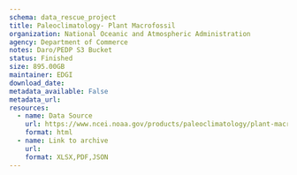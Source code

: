 ```yaml
---
schema: data_rescue_project 
title: Paleoclimatology- Plant Macrofossil
organization: National Oceanic and Atmospheric Administration
agency: Department of Commerce
notes: Daro/PEDP S3 Bucket
status: Finished
size: 895.00GB
maintainer: EDGI
download_date: 
metadata_available: False
metadata_url: 
resources:
  - name: Data Source
    url: https://www.ncei.noaa.gov/products/paleoclimatology/plant-macrofossil
    format: html
  - name: Link to archive
    url: 
    format: XLSX,PDF,JSON
---
```

